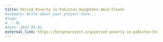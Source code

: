 ```yaml
---
title: Period Poverty in Pakistan Heightens Amid Floods
#summary: Write about your project here...
#tags:
#  - ML
#date: 2022-01-01
external_link: https://borgenproject.org/period-poverty-in-pakistan-heightens/
---
```

